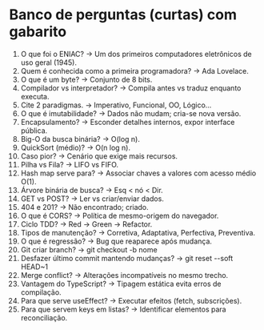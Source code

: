 # Banco de perguntas (curtas) com gabarito

1. O que foi o ENIAC? → Um dos primeiros computadores eletrônicos de uso geral (1945).
2. Quem é conhecida como a primeira programadora? → Ada Lovelace.
3. O que é um byte? → Conjunto de 8 bits.
4. Compilador vs interpretador? → Compila antes vs traduz enquanto executa.
5. Cite 2 paradigmas. → Imperativo, Funcional, OO, Lógico…
6. O que é imutabilidade? → Dados não mudam; cria-se nova versão.
7. Encapsulamento? → Esconder detalhes internos, expor interface pública.
8. Big-O da busca binária? → O(log n).
9. QuickSort (médio)? → O(n log n).
10. Caso pior? → Cenário que exige mais recursos.
11. Pilha vs Fila? → LIFO vs FIFO.
12. Hash map serve para? → Associar chaves a valores com acesso médio O(1).
13. Árvore binária de busca? → Esq < nó < Dir.
14. GET vs POST? → Ler vs criar/enviar dados.
15. 404 e 201? → Não encontrado; criado.
16. O que é CORS? → Política de mesmo-origem do navegador.
17. Ciclo TDD? → Red → Green → Refactor.
18. Tipos de manutenção? → Corretiva, Adaptativa, Perfectiva, Preventiva.
19. O que é regressão? → Bug que reaparece após mudança.
20. Git criar branch? → git checkout -b nome
21. Desfazer último commit mantendo mudanças? → git reset --soft HEAD~1
22. Merge conflict? → Alterações incompatíveis no mesmo trecho.
23. Vantagem do TypeScript? → Tipagem estática evita erros de compilação.
24. Para que serve useEffect? → Executar efeitos (fetch, subscrições).
25. Para que servem keys em listas? → Identificar elementos para reconciliação.